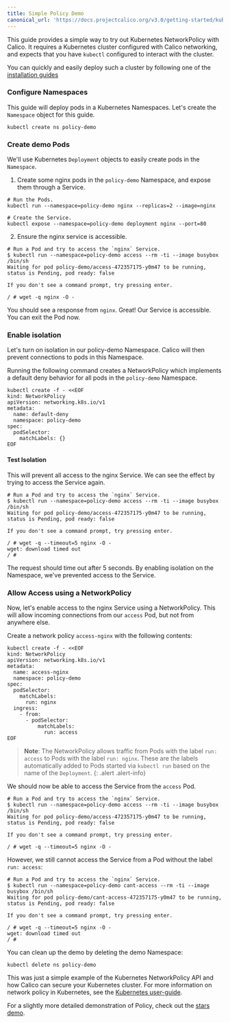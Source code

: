 ```yaml
---
title: Simple Policy Demo
canonical_url: 'https://docs.projectcalico.org/v3.0/getting-started/kubernetes/tutorials/simple-policy'
---
```


This guide provides a simple way to try out Kubernetes NetworkPolicy with Calico.  It requires a Kubernetes cluster configured with Calico networking, and expects that you have `kubectl` configured to interact with the cluster.

You can quickly and easily deploy such a cluster by following one of the [installation guides]({{site.baseurl}}/{{page.version}}/getting-started/kubernetes/installation)

### Configure Namespaces

This guide will deploy pods in a Kubernetes Namespaces.  Let's create the `Namespace` object for this guide.

```
kubectl create ns policy-demo
```

### Create demo Pods

We'll use Kubernetes `Deployment` objects to easily create pods in the `Namespace`.

1) Create some nginx pods in the `policy-demo` Namespace, and expose them through a Service.

```shell
# Run the Pods.
kubectl run --namespace=policy-demo nginx --replicas=2 --image=nginx

# Create the Service.
kubectl expose --namespace=policy-demo deployment nginx --port=80
```

2) Ensure the nginx service is accessible.

```
# Run a Pod and try to access the `nginx` Service.
$ kubectl run --namespace=policy-demo access --rm -ti --image busybox /bin/sh
Waiting for pod policy-demo/access-472357175-y0m47 to be running, status is Pending, pod ready: false

If you don't see a command prompt, try pressing enter.

/ # wget -q nginx -O -
```

You should see a response from `nginx`.  Great! Our Service is accessible.  You can exit the Pod now.

### Enable isolation

Let's turn on isolation in our policy-demo Namespace.  Calico will then prevent connections to pods in this Namespace.

Running the following command creates a NetworkPolicy which implements a default deny behavior for all pods in the `policy-demo` Namespace.

```
kubectl create -f - <<EOF
kind: NetworkPolicy
apiVersion: networking.k8s.io/v1
metadata:
  name: default-deny
  namespace: policy-demo
spec:
  podSelector:
    matchLabels: {}
EOF
```

#### Test Isolation

This will prevent all access to the nginx Service.  We can see the effect by trying to access the Service again.

```
# Run a Pod and try to access the `nginx` Service.
$ kubectl run --namespace=policy-demo access --rm -ti --image busybox /bin/sh
Waiting for pod policy-demo/access-472357175-y0m47 to be running, status is Pending, pod ready: false

If you don't see a command prompt, try pressing enter.

/ # wget -q --timeout=5 nginx -O -
wget: download timed out
/ #
```

The request should time out after 5 seconds.  By enabling isolation on the Namespace, we've prevented access to the Service.

### Allow Access using a NetworkPolicy

Now, let's enable access to the nginx Service using a NetworkPolicy.  This will allow incoming connections from our `access` Pod, but not
from anywhere else.

Create a network policy `access-nginx` with the following contents:

```
kubectl create -f - <<EOF
kind: NetworkPolicy
apiVersion: networking.k8s.io/v1
metadata:
  name: access-nginx
  namespace: policy-demo
spec:
  podSelector:
    matchLabels:
      run: nginx
  ingress:
    - from:
      - podSelector:
          matchLabels:
            run: access
EOF
```

> **Note**: The NetworkPolicy allows traffic from Pods with 
> the label `run: access` to Pods with the label `run: nginx`. These 
> are the labels automatically added to Pods started via `kubectl run` 
> based on the name of the `Deployment`.
{: .alert .alert-info}

We should now be able to access the Service from the `access` Pod.

```
# Run a Pod and try to access the `nginx` Service.
$ kubectl run --namespace=policy-demo access --rm -ti --image busybox /bin/sh
Waiting for pod policy-demo/access-472357175-y0m47 to be running, status is Pending, pod ready: false

If you don't see a command prompt, try pressing enter.

/ # wget -q --timeout=5 nginx -O -
```

However, we still cannot access the Service from a Pod without the label `run: access`:

```
# Run a Pod and try to access the `nginx` Service.
$ kubectl run --namespace=policy-demo cant-access --rm -ti --image busybox /bin/sh
Waiting for pod policy-demo/cant-access-472357175-y0m47 to be running, status is Pending, pod ready: false

If you don't see a command prompt, try pressing enter.

/ # wget -q --timeout=5 nginx -O -
wget: download timed out
/ #
```

You can clean up the demo by deleting the demo Namespace:

```shell
kubectl delete ns policy-demo
```

This was just a simple example of the Kubernetes NetworkPolicy API and how Calico can secure your Kubernetes cluster.  For more
information on network policy in Kubernetes, see the [Kubernetes user-guide](http://kubernetes.io/docs/user-guide/networkpolicies/).

For a slightly more detailed demonstration of Policy, check out the [stars demo](stars-policy).
